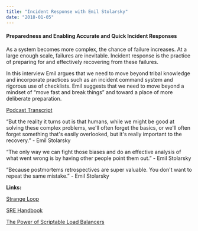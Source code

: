 ```yaml
---
title: "Incident Response with Emil Stolarsky"
date: "2018-01-05"
---
```


#### Preparedness and Enabling Accurate and Quick Incident Responses

As a system becomes more complex, the chance of failure increases. At a large enough scale, failures are inevitable. Incident response is the practice of preparing for and effectively recovering from these failures.

In this interview Emil argues that we need to move beyond tribal knowledge and incorporate practices such as an incident command system and rigorous use of checklists. Emil suggests that we need to move beyond a mindset of “move fast and break things” and toward a place of more deliberate preparation.

[Podcast Transcript](https://corecursive.com/002-incident-response-with-emil-stolarsky/)

“But the reality it turns out is that humans, while we might be good at solving these complex problems, we'll often forget the basics, or we'll often forget something that's easily overlooked, but it's really important to the recovery.” - Emil Stolarsky

“The only way we can fight those biases and do an effective analysis of what went wrong is by having other people point them out.” - Emil Stolarsky

“Because postmortems retrospectives are super valuable. You don't want to repeat the same mistake.” - Emil Stolarsky

**Links:**

[Strange Loop](https://www.youtube.com/watch?v=ODYO2MPymJ4)

[SRE Handbook](https://incidentlabs.io/book/)

[The Power of Scriptable Load Balancers](https://www.oreilly.com/ideas/the-power-of-scriptable-load-balancers)
